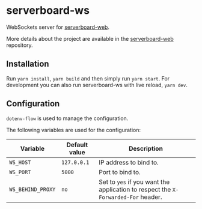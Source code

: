 # serverboard-ws

WebSockets server for [serverboard-web](https://github.com/mat-sz/serverboard-web).

More details about the project are available in the [serverboard-web](https://github.com/mat-sz/serverboard-web) repository.

## Installation

Run `yarn install`, `yarn build` and then simply run `yarn start`. For development you can also run serverboard-ws with live reload, `yarn dev`.

## Configuration

`dotenv-flow` is used to manage the configuration.

The following variables are used for the configuration:

| Variable          | Default value | Description                                                                       |
| ----------------- | ------------- | --------------------------------------------------------------------------------- |
| `WS_HOST`         | `127.0.0.1`   | IP address to bind to.                                                            |
| `WS_PORT`         | `5000`        | Port to bind to.                                                                  |
| `WS_BEHIND_PROXY` | `no`          | Set to `yes` if you want the application to respect the `X-Forwarded-For` header. |
